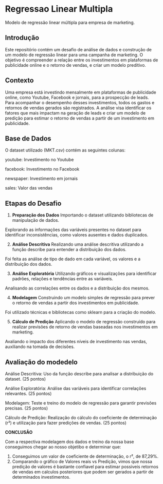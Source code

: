 # Regressao Linear Multipla
Modelo de regressão linear múltipla para empresa de marketing.

## Introdução
Este repositório contém um desafio de análise de dados e construção de um modelo de regressão linear para uma campanha de marketing. O objetivo é compreender a relação entre os investimentos em plataformas de publicidade online e o retorno de vendas, e criar um modelo preditivo.

## Contexto
Uma empresa está investindo mensalmente em plataformas de publicidade online, como Youtube, Facebook e jornais, para a prospecção de leads. Para acompanhar o desempenho desses investimentos, todos os gastos e retornos de vendas gerados são registrados. A análise visa identificar os fatores que mais impactam na geração de leads e criar um modelo de predição para estimar o retorno de vendas a partir de um investimento em publicidade.

## Base de Dados
O dataset utilizado (MKT.csv) contém as seguintes colunas:

youtube: Investimento no Youtube

facebook: Investimento no Facebook

newspaper: Investimento em jornais

sales: Valor das vendas

## Etapas do Desafio
1. **Preparação dos Dados**
Importando o dataset utilizando bibliotecas de manipulação de dados.

Explorando as informações das variáveis presentes no dataset para identificar inconsistências, como valores ausentes e dados duplicados.

2. **Análise Descritiva**
Realizando uma análise descritiva utilizando a função describe para entender a distribuição dos dados.

Foi feita as análise de tipo de dado em cada variável, os valores e a distribuição dos dados.

3. **Análise Exploratória**
Utilizando gráficos e visualizações para identificar padrões, relações e tendências entre as variáveis.

Analisando as correlações entre os dados e a distribuição dos mesmos.

4. **Modelagem**
Construindo  um modelo simples de regressão para prever o retorno de vendas a partir dos investimentos em publicidade.

Foi utilizado técnicas e bibliotecas como sklearn para a criação do modelo.

5. **Cálculo de Predição**
Aplicando o modelo de regressão construído para realizar previsões de retorno de vendas baseadas nos investimentos em marketing.

Avaliando o impacto dos diferentes níveis de investimento nas vendas, auxiliando na tomada de decisões.

## Avaliação do modedelo
Análise Descritiva: Uso da função describe para analisar a distribuição do dataset. (25 pontos)

Análise Exploratória: Análise das variáveis para identificar correlações relevantes. (25 pontos)

Modelagem: Teste e treino do modelo de regressão para garantir previsões precisas. (25 pontos)

Cálculo de Predição: Realização do cálculo do coeficiente de determinação (r²) e utilização para fazer predições de vendas. (25 pontos)

**CONCLUSÃO**

Com a respectiva modelagem dos dados e treino da nossa base conseguimos chegar ao nosso objetibo e determinar que:


1.   Conseguimos um valor de coeficiente de determinação, o r², de 87,29%.
2.   Comparando o gráfico de Valores reais vs Predição, vimos que nossa predição de valores é bastante confiavel para estimar possiveis retornos de vendas em calculos posteriores que podem ser gerados a partir de determinados investimentos.

